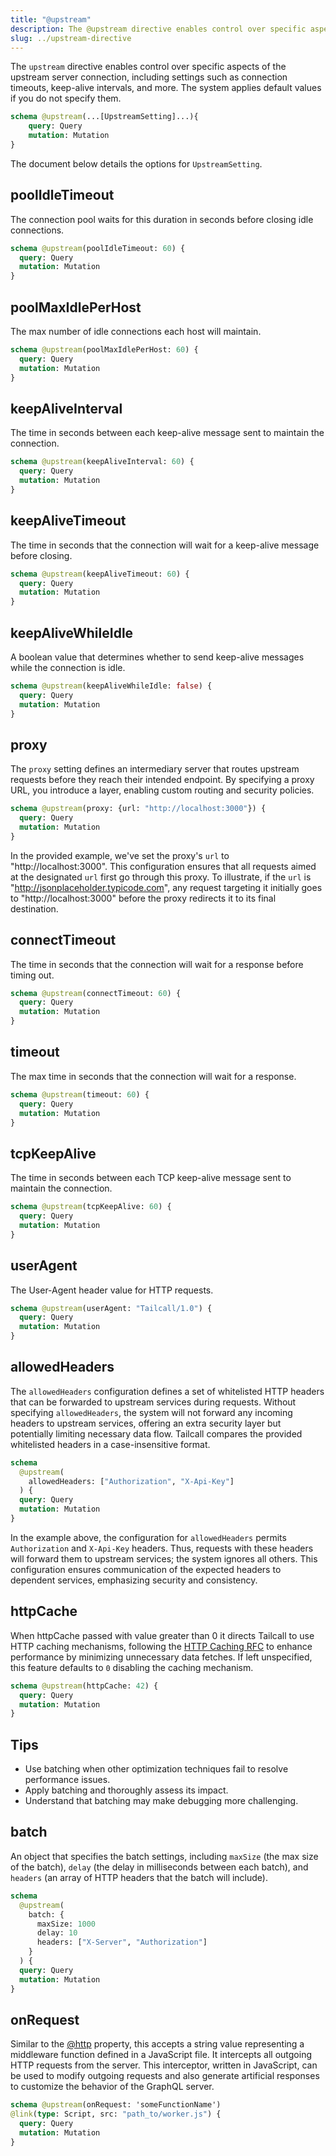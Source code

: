 ```yaml
---
title: "@upstream"
description: The @upstream directive enables control over specific aspects of the upstream server connection.
slug: ../upstream-directive
---
```


The `upstream` directive enables control over specific aspects of the upstream server connection, including settings such as connection timeouts, keep-alive intervals, and more. The system applies default values if you do not specify them.

```graphql showLineNumbers
schema @upstream(...[UpstreamSetting]...){
    query: Query
    mutation: Mutation
}
```

The document below details the options for `UpstreamSetting`.

## poolIdleTimeout

The connection pool waits for this duration in seconds before closing idle connections.

```graphql showLineNumbers
schema @upstream(poolIdleTimeout: 60) {
  query: Query
  mutation: Mutation
}
```

## poolMaxIdlePerHost

The max number of idle connections each host will maintain.

```graphql showLineNumbers
schema @upstream(poolMaxIdlePerHost: 60) {
  query: Query
  mutation: Mutation
}
```

## keepAliveInterval

The time in seconds between each keep-alive message sent to maintain the connection.

```graphql showLineNumbers
schema @upstream(keepAliveInterval: 60) {
  query: Query
  mutation: Mutation
}
```

## keepAliveTimeout

The time in seconds that the connection will wait for a keep-alive message before closing.

```graphql showLineNumbers
schema @upstream(keepAliveTimeout: 60) {
  query: Query
  mutation: Mutation
}
```

## keepAliveWhileIdle

A boolean value that determines whether to send keep-alive messages while the connection is idle.

```graphql showLineNumbers
schema @upstream(keepAliveWhileIdle: false) {
  query: Query
  mutation: Mutation
}
```

## proxy

The `proxy` setting defines an intermediary server that routes upstream requests before they reach their intended endpoint. By specifying a proxy URL, you introduce a layer, enabling custom routing and security policies.

```graphql showLineNumbers
schema @upstream(proxy: {url: "http://localhost:3000"}) {
  query: Query
  mutation: Mutation
}
```

In the provided example, we've set the proxy's `url` to "http://localhost:3000". This configuration ensures that all requests aimed at the designated `url` first go through this proxy. To illustrate, if the `url` is "http://jsonplaceholder.typicode.com", any request targeting it initially goes to "http://localhost:3000" before the proxy redirects it to its final destination.

## connectTimeout

The time in seconds that the connection will wait for a response before timing out.

```graphql showLineNumbers
schema @upstream(connectTimeout: 60) {
  query: Query
  mutation: Mutation
}
```

## timeout

The max time in seconds that the connection will wait for a response.

```graphql showLineNumbers
schema @upstream(timeout: 60) {
  query: Query
  mutation: Mutation
}
```

## tcpKeepAlive

The time in seconds between each TCP keep-alive message sent to maintain the connection.

```graphql showLineNumbers
schema @upstream(tcpKeepAlive: 60) {
  query: Query
  mutation: Mutation
}
```

## userAgent

The User-Agent header value for HTTP requests.

```graphql showLineNumbers
schema @upstream(userAgent: "Tailcall/1.0") {
  query: Query
  mutation: Mutation
}
```

## allowedHeaders

The `allowedHeaders` configuration defines a set of whitelisted HTTP headers that can be forwarded to upstream services during requests.
Without specifying `allowedHeaders`, the system will not forward any incoming headers to upstream services, offering an extra security layer but potentially limiting necessary data flow. Tailcall compares the provided whitelisted headers in a case-insensitive format.

```graphql showLineNumbers
schema
  @upstream(
    allowedHeaders: ["Authorization", "X-Api-Key"]
  ) {
  query: Query
  mutation: Mutation
}
```

In the example above, the configuration for `allowedHeaders` permits `Authorization` and `X-Api-Key` headers. Thus, requests with these headers will forward them to upstream services; the system ignores all others. This configuration ensures communication of the expected headers to dependent services, emphasizing security and consistency.

## httpCache

When httpCache passed with value greater than 0 it directs Tailcall to use HTTP caching mechanisms, following the [HTTP Caching RFC](https://tools.ietf.org/html/rfc7234) to enhance performance by minimizing unnecessary data fetches. If left unspecified, this feature defaults to `0` disabling the caching mechanism.

```graphql showLineNumbers
schema @upstream(httpCache: 42) {
  query: Query
  mutation: Mutation
}
```

## Tips

- Use batching when other optimization techniques fail to resolve performance issues.
- Apply batching and thoroughly assess its impact.
- Understand that batching may make debugging more challenging.

## batch

An object that specifies the batch settings, including `maxSize` (the max size of the batch), `delay` (the delay in milliseconds between each batch), and `headers` (an array of HTTP headers that the batch will include).

```graphql showLineNumbers
schema
  @upstream(
    batch: {
      maxSize: 1000
      delay: 10
      headers: ["X-Server", "Authorization"]
    }
  ) {
  query: Query
  mutation: Mutation
}
```

## onRequest

Similar to the [@http](#http-directive) property, this accepts a string value representing a middleware function defined in a JavaScript file. It intercepts all outgoing HTTP requests from the server. This interceptor, written in JavaScript, can be used to modify outgoing requests and also generate artificial responses to customize the behavior of the GraphQL server.

```graphql showLineNumbers
schema @upstream(onRequest: 'someFunctionName')
@link(type: Script, src: "path_to/worker.js") {
  query: Query
  mutation: Mutation
}
```
